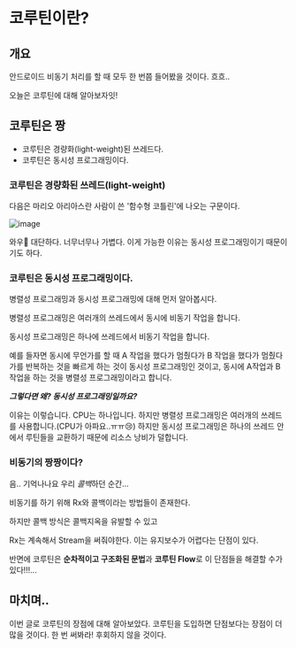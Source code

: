 # 코루틴이란?

## 개요

안드로이드 비동기 처리를 할 때 모두 한 번쯤 들어봤을 것이다. 흐흐..

오늘은 코루틴에 대해 알아보자잇!



## 코루틴은 짱

- 코루틴은 경량화(light-weight)된 쓰레드다.
- 코루틴은 동시성 프로그래밍이다.

### 코루틴은 경량화된 쓰레드(light-weight)

다음은 마리오 아리아스란 사람이 쓴 '함수형 코틀린'에 나오는 구문이다.

![image](https://user-images.githubusercontent.com/90879448/189837746-60c0d87e-8041-4317-bc02-1ee2ba4574dd.png)

와우🤔 대단하다. 너무너무나 가볍다. 이게 가능한 이유는 동시성 프로그래밍이기 때문이기도 하다.

### 코루틴은 동시성 프로그래밍이다.

병렬성 프로그래밍과 동시성 프로그래밍에 대해 먼저 알아봅시다.

병렬성 프로그래밍은 여러개의 쓰레드에서 동시에 비동기 작업을 합니다.

동시성 프로그래밍은 하나에 쓰레드에서 비동기 작업을 합니다.

예를 들자면 동시에 무언가를 할 때 A 작업을 했다가 멈췄다가 B 작업을 했다가 멈췄다가를 반복하는 것을 빠르게 하는 것이 동시성 프로그래밍인 것이고, 동시에 A작업과 B작업을 하는 것을 병렬성 프로그래밍이라고 합니다.

***그렇다면 왜? 동시성 프로그래밍일까요?***

이유는 이렇습니다. CPU는 하나입니다. 하지만 병렬성 프로그래밍은 여러개의 쓰레드를 사용합니다.(CPU가 아파요..ㅠㅠ😢) 하지만 동시성 프로그래밍은 하나의 쓰레드 안에서 루틴들을 교환하기 때문에 리소스 낭비가 덜합니다. 

### 비동기의 짱짱이다?

음.. 기억나나요 우리 *콜백*하던 순간...

 비동기를 하기 위해 Rx와 콜백이라는 방법들이 존재한다.

하지만 콜백 방식은 콜백지옥을 유발할 수 있고

Rx는 계속해서 Stream을 써줘야한다. 이는 유지보수가 어렵다는 단점이 있다. 

반면에 코루틴은 **순차적이고 구조화된 문법**과 **코루틴 Flow**로 이 단점들을 해결할 수가 있다!!!...



## 마치며..

이번 글로 코루틴의 장점에 대해 알아보았다. 코루틴을 도입하면 단점보다는 장점이 더 많을 것이다. 한 번 써봐라! 후회하지 않을 것이다. 



